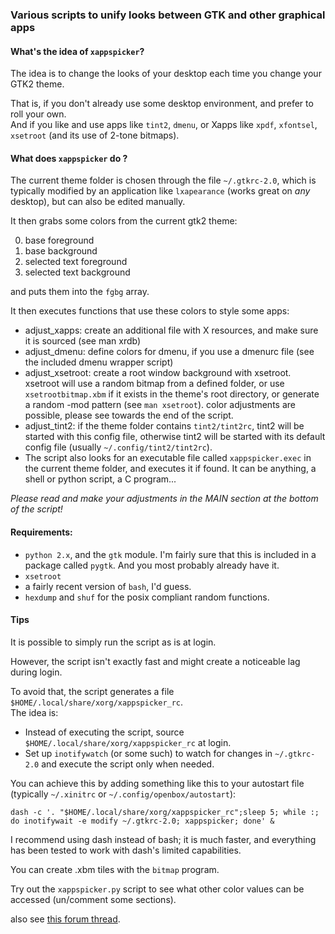 ### Various scripts to unify looks between GTK and other graphical apps

#### What's the idea of `xappspicker`?

The idea is to change the looks of your desktop each time you change your GTK2
theme.

That is, if you don't already use some desktop environment, and prefer to roll 
your own.  
And if you like and use apps like `tint2`, `dmenu`, or Xapps like `xpdf`,
`xfontsel`, `xsetroot` (and its use of 2-tone bitmaps).

#### What does `xappspicker` do ?

The current theme folder is chosen through the file `~/.gtkrc-2.0`, which is
typically modified by an application like `lxapearance` (works great on _any_
desktop), but can also be edited manually.

It then grabs some colors from the current gtk2 theme:

0. base foreground
1. base background
2. selected text foreground
3. selected text background

and puts them into the `fgbg` array.

It then executes functions that use these colors to style some apps:
- adjust_xapps: create an additional file with X resources, and make sure 
it is sourced (see man xrdb) 
- adjust_dmenu: define colors for dmenu, if you use a dmenurc file (see 
the included dmenu wrapper script)
- adjust_xsetroot: create a root window background with xsetroot.
xsetroot will use a random bitmap from a defined folder, or use
`xsetrootbitmap.xbm` if it exists in the theme's root directory, or generate
a random -mod pattern (see `man xsetroot`).
color adjustments are possible, please see towards the end of the script.
- adjust_tint2: if the theme folder contains `tint2/tint2rc`, tint2 will be
started with this config file, otherwise tint2 will be started with its
default config file (usually `~/.config/tint2/tint2rc`).
- The script also looks for an executable file called `xappspicker.exec` in
the current theme folder, and executes it if found. It can be anything,
a shell or python script, a C program...

*Please read and make your adjustments in the MAIN section at the bottom of
the script!*

#### Requirements:

 - `python 2.x`, and the `gtk` module. I'm fairly sure that this is included in
   a package called `pygtk`. And you most probably already have it.
 - `xsetroot`
 - a fairly recent version of `bash`, I'd guess.  
 - `hexdump` and `shuf` for the posix compliant random functions.
 
#### Tips

It is possible to simply run the script as is at login.

However, the script isn't exactly fast and might create a noticeable lag during
login.

To avoid that, the script generates a file `$HOME/.local/share/xorg/xappspicker_rc`.  
The idea is:

* Instead of executing the script, source `$HOME/.local/share/xorg/xappspicker_rc`
  at login.
* Set up `inotifywatch` (or some such) to watch for changes in `~/.gtkrc-2.0` and
  execute the script only when needed.

You can achieve this by adding something like this to your autostart file (typically
`~/.xinitrc` or `~/.config/openbox/autostart`):

    dash -c '. "$HOME/.local/share/xorg/xappspicker_rc";sleep 5; while :; do inotifywait -e modify ~/.gtkrc-2.0; xappspicker; done' &

I recommend using dash instead of bash; it is much faster, and everything has
been tested to work with dash's limited capabilities.

You can create .xbm tiles with the `bitmap` program.

Try out the `xappspicker.py` script to see what other color values can be accessed
(un/comment some sections).

also see [this forum thread](https://forums.bunsenlabs.org/viewtopic.php?id=1941).
